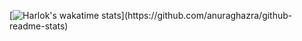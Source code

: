 [![Harlok's wakatime stats]([https://github-readme-stats.vercel.app/api/wakatime?username=ffflabs](https://github-readme-stats.vercel.app/api/top-langs/?username=LanyvNPC&layout=compact)https://github-readme-stats.vercel.app/api/top-langs/?username=LanyvNPC&layout=compact)](https://github.com/anuraghazra/github-readme-stats)
